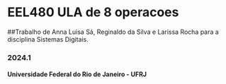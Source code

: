 # EEL480 ULA de 8 operacoes
##Trabalho de Anna Luisa Sá, Reginaldo da Silva e Larissa Rocha para a disciplina Sistemas Digitais.
### 2024.1 
#### Universidade Federal do Rio de Janeiro - UFRJ

